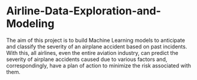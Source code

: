 # Airline-Data-Exploration-and-Modeling
The aim of this project is to build Machine Learning models to anticipate and classify the severity of an airplane accident based on past incidents. With this, all airlines, even the entire aviation industry, can predict the severity of airplane accidents caused due to various factors and, correspondingly, have a plan of action to minimize the risk associated with them.
